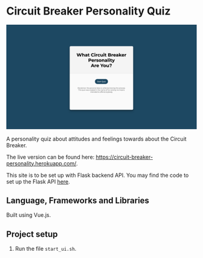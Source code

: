 # Circuit Breaker Personality Quiz

![Web view](https://github.com/huishun98/trivia-quiz-client/blob/master/assets/screenshot.png)

A personality quiz about attitudes and feelings towards about the Circuit Breaker.

The live version can be found here: https://circuit-breaker-personality.herokuapp.com/.

This site is to be set up with Flask backend API. You may find the code to set up the Flask API [here](https://github.com/huishun98/trivia-quiz.git).


## Language, Frameworks and Libraries
Built using Vue.js.


## Project setup
1. Run the file `start_ui.sh`.